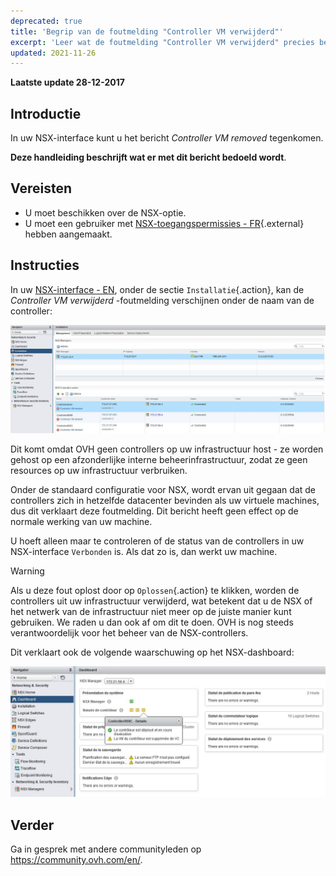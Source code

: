 ```yaml
---
deprecated: true
title: 'Begrip van de foutmelding "Controller VM verwijderd"'
excerpt: 'Leer wat de foutmelding "Controller VM verwijderd" precies betekent'
updated: 2021-11-26
---
```


**Laatste update 28-12-2017**

## Introductie

In uw NSX-interface kunt u het bericht *Controller VM removed* tegenkomen.

**Deze handleiding beschrijft wat er met dit bericht bedoeld wordt**.


## Vereisten

- U moet beschikken over de NSX-optie.
- U moet een gebruiker met [NSX-toegangspermissies - FR](/pages/cloud/private-cloud/change_users_rights){.external} hebben aangemaakt.


## Instructies

In uw [NSX-interface - EN](/pages/cloud/private-cloud/nsx_access-interface), onder de sectie `Installatie`{.action}, kan de *Controller VM verwijderd* -foutmelding verschijnen onder de naam van de controller:

![Controller VM verwijderd -foutmelding](images/controllervmdeleted.JPG)


Dit komt omdat OVH geen controllers op uw infrastructuur host - ze worden gehost op een afzonderlijke interne beheerinfrastructuur, zodat ze geen resources op uw infrastructuur verbruiken.

Onder de standaard configuratie voor NSX, wordt ervan uit gegaan dat de controllers zich in hetzelfde datacenter bevinden als uw virtuele machines, dus dit verklaart deze foutmelding. Dit bericht heeft geen effect op de normale werking van uw machine.

U hoeft alleen maar te controleren of de status van de controllers in uw NSX-interface `Verbonden` is. Als dat zo is, dan werkt uw machine.


> [!warning]
>
> Als u deze fout oplost door op `Oplossen`{.action} te klikken, worden de controllers uit uw infrastructuur verwijderd, wat betekent dat u de NSX of het netwerk van de infrastructuur niet meer op de juiste manier kunt gebruiken. We raden u dan ook af om dit te doen. OVH is nog steeds verantwoordelijk voor het beheer van de NSX-controllers.
> 

Dit verklaart ook de volgende waarschuwing op het NSX-dashboard:

![Waarschuwing op de NSX-interface](images/controllervmdeleted2.JPG)


## Verder

Ga in gesprek met andere communityleden op <https://community.ovh.com/en/>.